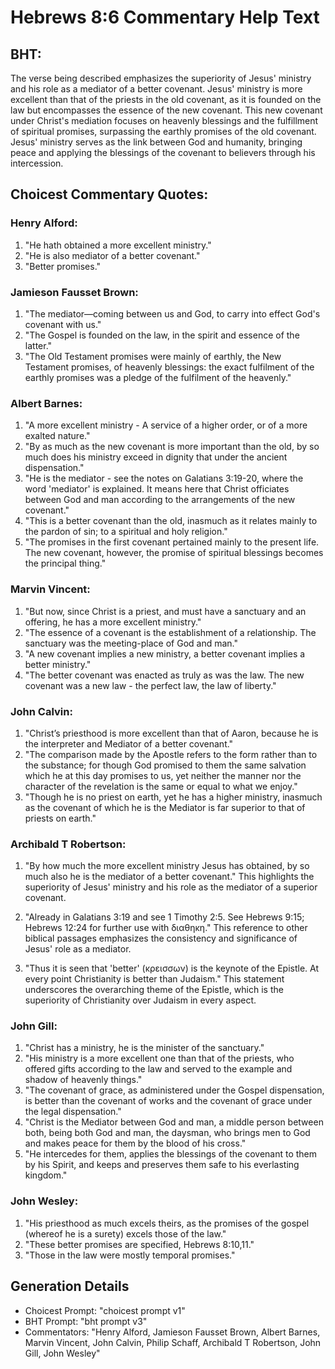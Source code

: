 # Hebrews 8:6 Commentary Help Text

## BHT:
The verse being described emphasizes the superiority of Jesus' ministry and his role as a mediator of a better covenant. Jesus' ministry is more excellent than that of the priests in the old covenant, as it is founded on the law but encompasses the essence of the new covenant. This new covenant under Christ's mediation focuses on heavenly blessings and the fulfillment of spiritual promises, surpassing the earthly promises of the old covenant. Jesus' ministry serves as the link between God and humanity, bringing peace and applying the blessings of the covenant to believers through his intercession.

## Choicest Commentary Quotes:
### Henry Alford:
1. "He hath obtained a more excellent ministry." 
2. "He is also mediator of a better covenant." 
3. "Better promises."

### Jamieson Fausset Brown:
1. "The mediator—coming between us and God, to carry into effect God's covenant with us."
2. "The Gospel is founded on the law, in the spirit and essence of the latter."
3. "The Old Testament promises were mainly of earthly, the New Testament promises, of heavenly blessings: the exact fulfilment of the earthly promises was a pledge of the fulfilment of the heavenly."

### Albert Barnes:
1. "A more excellent ministry - A service of a higher order, or of a more exalted nature."
2. "By as much as the new covenant is more important than the old, by so much does his ministry exceed in dignity that under the ancient dispensation."
3. "He is the mediator - see the notes on Galatians 3:19-20, where the word 'mediator' is explained. It means here that Christ officiates between God and man according to the arrangements of the new covenant."
4. "This is a better covenant than the old, inasmuch as it relates mainly to the pardon of sin; to a spiritual and holy religion."
5. "The promises in the first covenant pertained mainly to the present life. The new covenant, however, the promise of spiritual blessings becomes the principal thing."

### Marvin Vincent:
1. "But now, since Christ is a priest, and must have a sanctuary and an offering, he has a more excellent ministry."
2. "The essence of a covenant is the establishment of a relationship. The sanctuary was the meeting-place of God and man."
3. "A new covenant implies a new ministry, a better covenant implies a better ministry."
4. "The better covenant was enacted as truly as was the law. The new covenant was a new law - the perfect law, the law of liberty."

### John Calvin:
1. "Christ’s priesthood is more excellent than that of Aaron, because he is the interpreter and Mediator of a better covenant."
2. "The comparison made by the Apostle refers to the form rather than to the substance; for though God promised to them the same salvation which he at this day promises to us, yet neither the manner nor the character of the revelation is the same or equal to what we enjoy."
3. "Though he is no priest on earth, yet he has a higher ministry, inasmuch as the covenant of which he is the Mediator is far superior to that of priests on earth."

### Archibald T Robertson:
1. "By how much the more excellent ministry Jesus has obtained, by so much also he is the mediator of a better covenant." This highlights the superiority of Jesus' ministry and his role as the mediator of a superior covenant.

2. "Already in Galatians 3:19 and see 1 Timothy 2:5. See Hebrews 9:15; Hebrews 12:24 for further use with διαθηκη." This reference to other biblical passages emphasizes the consistency and significance of Jesus' role as a mediator.

3. "Thus it is seen that 'better' (κρεισσων) is the keynote of the Epistle. At every point Christianity is better than Judaism." This statement underscores the overarching theme of the Epistle, which is the superiority of Christianity over Judaism in every aspect.

### John Gill:
1. "Christ has a ministry, he is the minister of the sanctuary." 
2. "His ministry is a more excellent one than that of the priests, who offered gifts according to the law and served to the example and shadow of heavenly things."
3. "The covenant of grace, as administered under the Gospel dispensation, is better than the covenant of works and the covenant of grace under the legal dispensation."
4. "Christ is the Mediator between God and man, a middle person between both, being both God and man, the daysman, who brings men to God and makes peace for them by the blood of his cross."
5. "He intercedes for them, applies the blessings of the covenant to them by his Spirit, and keeps and preserves them safe to his everlasting kingdom."

### John Wesley:
1. "His priesthood as much excels theirs, as the promises of the gospel (whereof he is a surety) excels those of the law."
2. "These better promises are specified, Hebrews 8:10,11."
3. "Those in the law were mostly temporal promises."


## Generation Details
- Choicest Prompt: "choicest prompt v1"
- BHT Prompt: "bht prompt v3"
- Commentators: "Henry Alford, Jamieson Fausset Brown, Albert Barnes, Marvin Vincent, John Calvin, Philip Schaff, Archibald T Robertson, John Gill, John Wesley"
